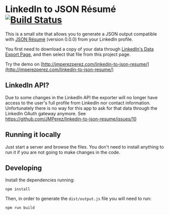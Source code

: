 LinkedIn to JSON Résumé [![Build Status](https://travis-ci.org/JMPerez/linkedin-to-json-resume.svg?branch=gh-pages)](https://travis-ci.org/JMPerez/linkedin-to-json-resume)
=======================

This is a small site that allows you to generate a JSON output compatible with [JSON Résumé](http://jsonresume.org/) (version 0.0.0) from your LinkedIn profile.

You first need to download a copy of your data through [LinkedIn's Data Export Page](https://www.linkedin.com/settings/data-export-page), and then select that file from this project page.

Try the demo on [http://jmperezperez.com/linkedin-to-json-resume/](http://jmperezperez.com/linkedin-to-json-resume/)

## LinkedIn API?

Due to some changes in the LinkedIn API the exporter will no longer have access to the user's full profile from LinkedIn nor contact information. Unfortunately there is no way for this app to ask for that data through the LinkedIn OAuth gateway anymore. See https://github.com/JMPerez/linkedin-to-json-resume/issues/10

## Running it locally

Just start a server and browse the files. You don't need to install anything to run it if you are not going to make changes in the code.

## Developing

Install the dependencies running:

`npm install`

Then, in order to generate the `dist/output.js` file you will need to run:

`npm run build`
